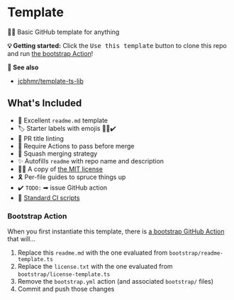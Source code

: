 # Template
🍰🚀 Basic GitHub template for anything

**💡 Getting started:** Click the <kbd>Use this template</kbd> button to clone this repo and run [the bootstrap Action](#bootstrap-action)!

**🔎 See also**
- [jcbhmr/template-ts-lib](https://github.com/template-ts-lib)

## What's Included

- 📄 Excellent `readme.md` template
- 🏷️ Starter labels with emojis 🐛✨✔️
- 🚧 PR title linting
- 🔀 Require Actions to pass before merge
- 🥾 Squash merging strategy
- ✨ Autofills `readme` with repo name and description
- 👩‍⚖️ A copy of [the MIT license](http://billpatrianakos.me/blog/2016/07/28/why-i-use-the-mit-license/)
- 🎗️ Per-file guides to spruce things up
- ✔️ `TODO:` ➡ issue GitHub action
- 👷 [Standard CI scripts](https://github.com/jcbhmr/jcbhmr/discussions/45)

### Bootstrap Action

When you first instantiate this template, there is [a bootstrap GitHub Action](./.github/workflows/bootstrap.yml) that will...
1. Replace this `readme.md` with the one evaluated from `bootstrap/readme-template.ts`
2. Replace the `license.txt` with the one evaluated from `bootstrap/license-template.ts`
4. Remove the `bootstrap.yml` action (and associated `bootstrap/` files)
5. Commit and push those changes
